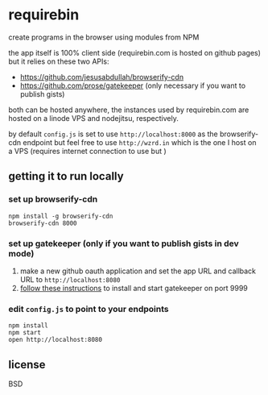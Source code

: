 # requirebin

create programs in the browser using modules from NPM

the app itself is 100% client side (requirebin.com is hosted on github pages) but it relies on these two APIs:

- https://github.com/jesusabdullah/browserify-cdn
- https://github.com/prose/gatekeeper (only necessary if you want to publish gists)

both can be hosted anywhere, the instances used by requirebin.com are hosted on a linode VPS and nodejitsu, respectively.

by default `config.js` is set to use `http://localhost:8000` as the browserify-cdn endpoint but feel free to use `http://wzrd.in` which is the one I host on a VPS (requires internet connection to use but )

## getting it to run locally

### set up browserify-cdn

```
npm install -g browserify-cdn
browserify-cdn 8000
```

### set up gatekeeper (only if you want to publish gists in dev mode)

1. make a new github oauth application and set the app URL and callback URL to `http://localhost:8080`
2. [follow these instructions](https://github.com/prose/gatekeeper#setup-your-gatekeeper) to install and start gatekeeper on port 9999

### edit `config.js` to point to your endpoints

```
npm install
npm start
open http://localhost:8080
```


## license

BSD